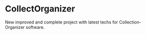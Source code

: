 # CollectOrganizer
New improved and complete project with latest techs for Collection-Organizer software.
